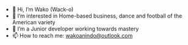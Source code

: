 - 👋 Hi, I’m Wako (Wack-o)
- 👀 I’m interested in Home-based business, dance and football of the American variety 
- 🌱 I’m a Junior developer working towards mastery
- 📫 How to reach me: wakoanindo@outlook.com

<!---
Wakodono/Wakodono is a ✨ special ✨ repository because its `README.md` (this file) appears on your GitHub profile.
You can click the Preview link to take a look at your changes.
--->
